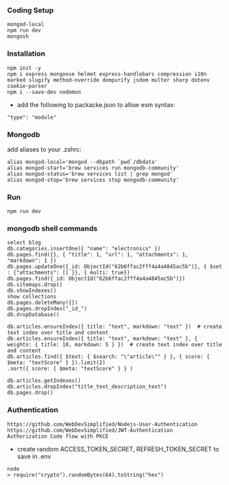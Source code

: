 ### Coding Setup
```
mongod-local
npm run dev
mongosh
```

### Installation
```
npm init -y
npm i express mongoose helmet express-handlebars compression i18n marked slugify method-override dompurify jsdom multer sharp dotenv cookie-parser
npm i --save-dev nodemon
```
- add the following to packacke.json to allow esm syntax:
```
"type": "module"
```

### Mongodb
add aliases to your .zshrc:
```
alias mongod-local='mongod --dbpath `pwd`/dbdata'
alias mongod-start='brew services run mongodb-community'
alias mongod-status='brew services list | grep mongod'
alias mongod-stop='brew services stop mongodb-community'
```

### Run
```
npm run dev
```
### mongodb shell commands
```
select blog
db.categories.insertOne({ "name": "electronics" })
db.pages.find({}, { "title": 1, "url": 1, "attachments": 1, "markdown": 1 })
db.pages.updateOne({_id: ObjectId("62b6ffac2fff4a4a4845ac5b")}, { $set : {"attachments": [] }}, { multi: true})
db.pages.find({_id: ObjectId("62b6ffac2fff4a4a4845ac5b")})
db.sitemaps.drop()
db.showIndexes()
show collections
db.pages.deleteMany({})
db.pages.dropIndex("_id_")
db.dropDatabase()

db.articles.ensureIndex({ title: "text", markdown: "text" })  # create text index over title and content
db.articles.ensureIndex({ title: "text", markdown: "text" }, { weights: { title: 10, markdown: 5 } })  # create text index over title and content
db.articles.find({ $text: { $search: "\"article\"" } }, { score: { $meta: "textScore" } }).limit(2)
.sort({ score: { $meta: "textScore" } } )

db.articles.getIndexes()
db.articles.dropIndex("title_text_description_text")
db.pages.drop()
```

### Authentication
```
https://github.com/WebDevSimplified/Nodejs-User-Authentication
https://github.com/WebDevSimplified/JWT-Authentication
Authorization Code flow with PKCE
```

- create random ACCESS_TOKEN_SECRET, REFRESH_TOKEN_SECRET to save in .env
```
node
> require("crypto").randomBytes(64).toString("hex")
```
